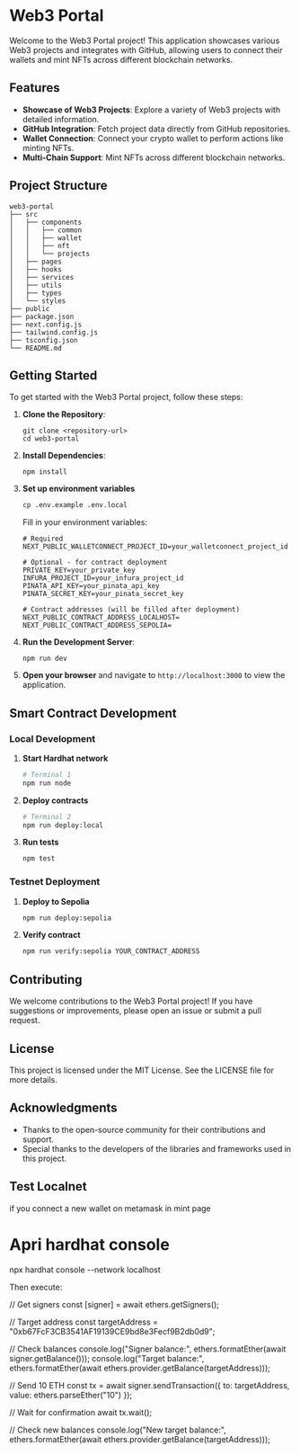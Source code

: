 # Web3 Portal

Welcome to the Web3 Portal project! This application showcases various Web3 projects and integrates with GitHub, allowing users to connect their wallets and mint NFTs across different blockchain networks.

## Features

- **Showcase of Web3 Projects**: Explore a variety of Web3 projects with detailed information.
- **GitHub Integration**: Fetch project data directly from GitHub repositories.
- **Wallet Connection**: Connect your crypto wallet to perform actions like minting NFTs.
- **Multi-Chain Support**: Mint NFTs across different blockchain networks.

## Project Structure

```
web3-portal
├── src
│   ├── components
│   │   ├── common
│   │   ├── wallet
│   │   ├── nft
│   │   └── projects
│   ├── pages
│   ├── hooks
│   ├── services
│   ├── utils
│   ├── types
│   └── styles
├── public
├── package.json
├── next.config.js
├── tailwind.config.js
├── tsconfig.json
└── README.md
```

## Getting Started

To get started with the Web3 Portal project, follow these steps:

1. **Clone the Repository**:
   ```
   git clone <repository-url>
   cd web3-portal
   ```

2. **Install Dependencies**:
   ```
   npm install
   ```

3. **Set up environment variables**
   ```bash
   cp .env.example .env.local
   ```
   
   Fill in your environment variables:
   ```env
   # Required
   NEXT_PUBLIC_WALLETCONNECT_PROJECT_ID=your_walletconnect_project_id
   
   # Optional - for contract deployment
   PRIVATE_KEY=your_private_key
   INFURA_PROJECT_ID=your_infura_project_id
   PINATA_API_KEY=your_pinata_api_key
   PINATA_SECRET_KEY=your_pinata_secret_key
   
   # Contract addresses (will be filled after deployment)
   NEXT_PUBLIC_CONTRACT_ADDRESS_LOCALHOST=
   NEXT_PUBLIC_CONTRACT_ADDRESS_SEPOLIA=
   ```

4. **Run the Development Server**:
   ```
   npm run dev
   ```

5. **Open your browser** and navigate to `http://localhost:3000` to view the application.


## Smart Contract Development

### Local Development

1. **Start Hardhat network**
   ```bash
   # Terminal 1
   npm run node
   ```

2. **Deploy contracts**
   ```bash
   # Terminal 2
   npm run deploy:local
   ```

3. **Run tests**
   ```bash
   npm test
   ```

### Testnet Deployment

1. **Deploy to Sepolia**
   ```bash
   npm run deploy:sepolia
   ```

2. **Verify contract**
   ```bash
   npm run verify:sepolia YOUR_CONTRACT_ADDRESS

## Contributing

We welcome contributions to the Web3 Portal project! If you have suggestions or improvements, please open an issue or submit a pull request.

## License

This project is licensed under the MIT License. See the LICENSE file for more details.

## Acknowledgments

- Thanks to the open-source community for their contributions and support.
- Special thanks to the developers of the libraries and frameworks used in this project.

## Test Localnet

if you connect a new wallet on metamask in mint page 

# Apri hardhat console
npx hardhat console --network localhost

Then execute: 

// Get signers
const [signer] = await ethers.getSigners();

// Target address
const targetAddress = "0xb67FcF3CB3541AF19139CE9bd8e3Fecf9B2db0d9";

// Check balances
console.log("Signer balance:", ethers.formatEther(await signer.getBalance()));
console.log("Target balance:", ethers.formatEther(await ethers.provider.getBalance(targetAddress)));

// Send 10 ETH
const tx = await signer.sendTransaction({
  to: targetAddress,
  value: ethers.parseEther("10")
});

// Wait for confirmation
await tx.wait();

// Check new balances
console.log("New target balance:", ethers.formatEther(await ethers.provider.getBalance(targetAddress)));